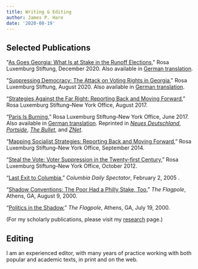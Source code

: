 ```yaml
---
title: Writing & Editing
author: James P. Hare
date: '2020-08-19'
---
```

## Selected Publications

"[As Goes Georgia: What Is at Stake in the Runoff Elections](https://rosalux.nyc/as-goes-georgia/)," Rosa Luxemburg Stiftung, December 2020. Also available in [German translation](https://rosalux.nyc/de/an-wen-geht-georgia-was-bei-den-stichwahlen-auf-dem-spiel-steht/).

"[Suppressing Democracy: The Attack on Voting Rights in Georgia](https://www.rosalux.de/en/news/id/42843/suppressing-democracy)," Rosa Luxemburg Stiftung, August 2020. Also available in [German translation](https://www.rosalux.de/news/id/42843).

“[Strategies Against the Far Right: Reporting Back and Moving Forward](/pdf/safrreport.pdf),” Rosa Luxemburg Stiftung–New York Office, August 2017.

“[Paris Is Burning](/pdf/PARISISBURNING.pdf),” Rosa Luxemburg Stiftung–New York Office, June 2017. Also available in [German translation](/pdf/PARISBRENNT.pdf). Reprinted in [*Neues Deutschland*](https://www.neues-deutschland.de/artikel/1052936.trump-steigt-aus-paris-brennt.html), [*Portside*](http://portside.org/2017-06-03/paris-burning), [*The Bullet*](https://socialistproject.ca/bullet/1425.php), and [*ZNet*](https://zcomm.org/znetarticle/paris-is-burning/).

“[Mapping Socialist Strategies: Reporting Back and Moving Forward](/pdf/MSSreport.pdf),” Rosa Luxemburg Stiftung–New York Office, September 2014.

“[Steal the Vote: Voter Suppression in the Twenty-first Century](/pdf/STEALTHEVOTE.pdf),” Rosa Luxemburg Stiftung–New York Office, October 2012.

“[Last Exit to Columbia](https://www.columbiaspectator.com/2005/02/02/last-exit-columbia/),” *Columbia Daily Spectator*, February 2, 2005 .

“[Shadow Conventions: The Poor Had a Philly Stake, Too](https://gahistoricnewspapers.galileo.usg.edu/lccn/sn94029049/2000-08-09/ed-1/seq-8/),” *The Flagpole*, Athens, GA, August 9, 2000.

“[Politics in the Shadow](https://gahistoricnewspapers.galileo.usg.edu/lccn/sn94029049/2000-07-19/ed-1/seq-9/),” *The Flagpole*, Athens, GA, July 19, 2000.

(For my scholarly publications, please visit my [research](/research/) page.)

## Editing

I am an experienced editor, with many years of practice working with both popular and academic texts, in print and on the web.



